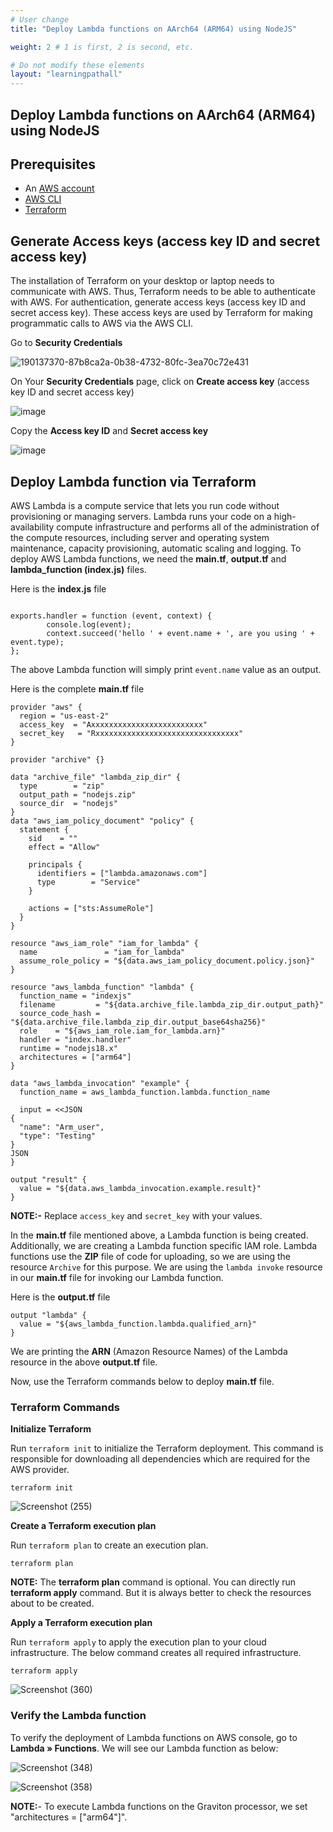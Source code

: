 ```yaml
---
# User change
title: "Deploy Lambda functions on AArch64 (ARM64) using NodeJS"

weight: 2 # 1 is first, 2 is second, etc.

# Do not modify these elements
layout: "learningpathall"
---
```


##  Deploy Lambda functions on AArch64 (ARM64) using NodeJS 

## Prerequisites

* An [AWS account](https://portal.aws.amazon.com/billing/signup?nc2=h_ct&src=default&redirect_url=https%3A%2F%2Faws.amazon.com%2Fregistration-confirmation#/start)
* [AWS CLI](https://docs.aws.amazon.com/cli/latest/userguide/getting-started-install.html)
* [Terraform](/content/install-tools/terraform.md)


## Generate Access keys (access key ID and secret access key)

The installation of Terraform on your desktop or laptop needs to communicate with AWS. Thus, Terraform needs to be able to authenticate with AWS. For authentication, generate access keys (access key ID and secret access key). These access keys are used by Terraform for making programmatic calls to AWS via the AWS CLI.
  
Go to **Security Credentials**
   
![190137370-87b8ca2a-0b38-4732-80fc-3ea70c72e431](https://user-images.githubusercontent.com/92315883/217728054-4259add4-5c40-4b69-9329-4252037a5afd.png)


On Your **Security Credentials** page, click on **Create access key** (access key ID and secret access key)
   
![image](https://user-images.githubusercontent.com/87687468/190137925-c725359a-cdab-468f-8195-8cce9c1be0ae.png)
   
Copy the **Access key ID** and **Secret access key**

![image](https://user-images.githubusercontent.com/87687468/190138349-7cc0007c-def1-48b7-ad1e-4ee5b97f4b90.png)

## Deploy Lambda function via Terraform

AWS Lambda is a compute service that lets you run code without provisioning or managing servers.
Lambda runs your code on a high-availability compute infrastructure and performs all of the administration of the compute resources, including server and operating system maintenance, capacity provisioning, automatic scaling and logging.
To deploy AWS Lambda functions, we need the **main.tf**, **output.tf** and **lambda_function (index.js)** files.

Here is the **index.js** file

```console

exports.handler = function (event, context) {
        console.log(event);
        context.succeed('hello ' + event.name + ', are you using ' + event.type);
};

```

The above Lambda function will simply print `event.name` value as an output.

Here is the complete **main.tf** file

```console
provider "aws" {
  region = "us-east-2"
  access_key  = "Axxxxxxxxxxxxxxxxxxxxxxxxx"
  secret_key   = "Rxxxxxxxxxxxxxxxxxxxxxxxxxxxxxxxx"
}

provider "archive" {}

data "archive_file" "lambda_zip_dir" {
  type        = "zip"
  output_path = "nodejs.zip"
  source_dir  = "nodejs"
}
data "aws_iam_policy_document" "policy" {
  statement {
    sid    = ""
    effect = "Allow"

    principals {
      identifiers = ["lambda.amazonaws.com"]
      type        = "Service"
    }

    actions = ["sts:AssumeRole"]
  }
}

resource "aws_iam_role" "iam_for_lambda" {
  name               = "iam_for_lambda"
  assume_role_policy = "${data.aws_iam_policy_document.policy.json}"
}

resource "aws_lambda_function" "lambda" {
  function_name = "indexjs"
  filename         = "${data.archive_file.lambda_zip_dir.output_path}"
  source_code_hash = "${data.archive_file.lambda_zip_dir.output_base64sha256}"
  role    = "${aws_iam_role.iam_for_lambda.arn}"
  handler = "index.handler"
  runtime = "nodejs18.x"
  architectures = ["arm64"]
}

data "aws_lambda_invocation" "example" {
  function_name = aws_lambda_function.lambda.function_name

  input = <<JSON
{
  "name": "Arm_user",
  "type": "Testing"
}
JSON
}

output "result" {
  value = "${data.aws_lambda_invocation.example.result}"
}

```
**NOTE:-** Replace `access_key` and `secret_key` with your values.


In the **main.tf** file mentioned above, a Lambda function is being created. Additionally, we are creating a Lambda function specific IAM role. Lambda functions use the **ZIP** file of code for uploading, so we are using the resource `Archive` for this purpose. We are using the `lambda invoke` resource in our **main.tf** file for invoking our Lambda function.


Here is the **output.tf** file

```console
output "lambda" {
  value = "${aws_lambda_function.lambda.qualified_arn}"
}

```
We are printing the **ARN** (Amazon Resource Names) of the Lambda resource in the above **output.tf** file. 

Now, use the Terraform commands below to deploy **main.tf** file.


### Terraform Commands

**Initialize Terraform**

Run `terraform init` to initialize the Terraform deployment. This command is responsible for downloading all dependencies which are required for the AWS provider.

```console
terraform init
```
    
![Screenshot (255)](https://user-images.githubusercontent.com/92315883/209255228-8c8b1b17-ce55-4c7d-9916-6c15918fc82e.png)


**Create a Terraform execution plan**

Run `terraform plan` to create an execution plan.

```console
terraform plan
```

**NOTE:** The **terraform plan** command is optional. You can directly run **terraform apply** command. But it is always better to check the resources about to be created.

**Apply a Terraform execution plan**

Run `terraform apply` to apply the execution plan to your cloud infrastructure. The below command creates all required infrastructure.

```console
terraform apply
```      

![Screenshot (360)](https://user-images.githubusercontent.com/92315883/216524630-0e24329d-5278-4dd2-9bfc-3e314842d4b6.png)


### Verify the Lambda function

To verify the deployment of Lambda functions on AWS console, go to **Lambda » Functions**. We will see our Lambda function as below:

![Screenshot (348)](https://user-images.githubusercontent.com/92315883/216253082-792bc564-dbb1-46ec-a3ba-e3220f31dd2d.jpg)

![Screenshot (358)](https://user-images.githubusercontent.com/92315883/216524063-a3d36a0a-9b42-44c5-a5b6-a0c90a3725d3.png)

**NOTE:**- To execute Lambda functions on the Graviton processor, we set "architectures = ["arm64"]".

